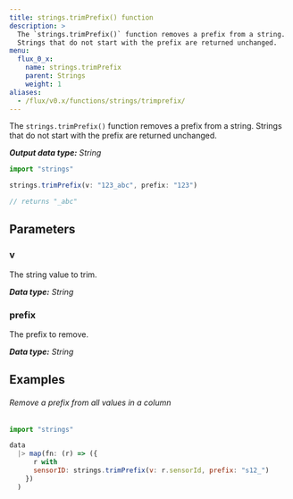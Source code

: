```yaml
---
title: strings.trimPrefix() function
description: >
  The `strings.trimPrefix()` function removes a prefix from a string.
  Strings that do not start with the prefix are returned unchanged.
menu:
  flux_0_x:
    name: strings.trimPrefix
    parent: Strings
    weight: 1
aliases:
  - /flux/v0.x/functions/strings/trimprefix/
---
```


The `strings.trimPrefix()` function removes a prefix from a string.
Strings that do not start with the prefix are returned unchanged.

_**Output data type:** String_

```js
import "strings"

strings.trimPrefix(v: "123_abc", prefix: "123")

// returns "_abc"
```

## Parameters

### v
The string value to trim.

_**Data type:** String_

### prefix
The prefix to remove.

_**Data type:** String_

## Examples

###### Remove a prefix from all values in a column
```js
import "strings"

data
  |> map(fn: (r) => ({
      r with
      sensorID: strings.trimPrefix(v: r.sensorId, prefix: "s12_")
    })
  )
```
